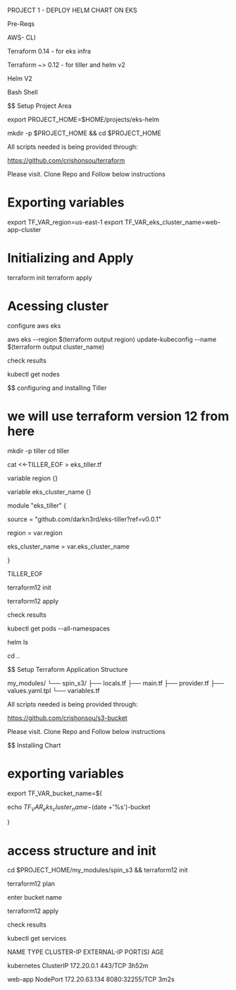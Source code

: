 PROJECT 1 - DEPLOY HELM CHART ON EKS

Pre-Reqs

AWS- CLI

Terraform 0.14 - for eks infra

Terraform ~> 0.12 - for tiller and helm v2

Helm V2

Bash Shell

$$ Setup Project Area

export PROJECT_HOME=$HOME/projects/eks-helm

mkdir -p $PROJECT_HOME && cd $PROJECT_HOME

All scripts needed is being provided through:

https://github.com/crishonsou/terraform

Please visit. Clone Repo and Follow below instructions


# Exporting variables

export TF_VAR_region=us-east-1
export TF_VAR_eks_cluster_name=web-app-cluster


# Initializing and Apply

terraform init
terraform apply



# Acessing cluster

configure aws eks 

aws eks --region $(terraform output region) update-kubeconfig --name $(terraform output cluster_name)

check results

kubectl get nodes


$$ configuring and installing Tiller

# we will use terraform version 12 from here

mkdir -p tiller
cd tiller

cat <<-TILLER_EOF > eks_tiller.tf

variable region {}

variable eks_cluster_name {}

module "eks_tiller" {

  source           = "github.com/darkn3rd/eks-tiller?ref=v0.0.1"   
                     
  region           = var.region 
                           
  eks_cluster_name = var.eks_cluster_name   
                    
}

TILLER_EOF


terraform12 init

terraform12 apply

check results

kubectl get pods --all-namespaces

helm ls

cd ..


$$ Setup Terraform Application Structure


my_modules/
└── spin_s3/
    ├── locals.tf
    ├── main.tf
    ├── provider.tf
    ├── values.yaml.tpl
    └── variables.tf


All scripts needed is being provided through:

https://github.com/crishonsou/s3-bucket

Please visit. Clone Repo and Follow below instructions

$$ Installing Chart

# exporting variables

export TF_VAR_bucket_name=$(

  echo ${TF_VAR_eks_cluster_name}-$(date +'%s')-bucket

)

# access structure and init


cd $PROJECT_HOME/my_modules/spin_s3 && terraform12 init

terraform12 plan

enter bucket name

terraform12 apply

check results

kubectl get services

NAME         TYPE        CLUSTER-IP      EXTERNAL-IP   PORT(S)          AGE

kubernetes   ClusterIP   172.20.0.1      <none>        443/TCP          3h52m

web-app      NodePort    172.20.63.134   <none>        8080:32255/TCP   3m2s

